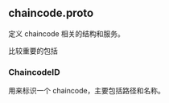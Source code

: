 ## chaincode.proto

定义 chaincode 相关的结构和服务。

比较重要的包括

### ChaincodeID

用来标识一个 chaincode，主要包括路径和名称。

```

```

```

```



